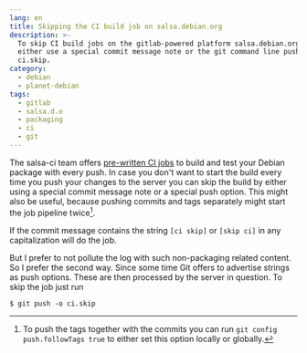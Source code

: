 ```yaml
---
lang: en
title: Skipping the CI build job on salsa.debian.org
description: >-
  To skip CI build jobs on the gitlab-powered platform salsa.debian.org you can
  either use a special commit message note or the git command line push option
  ci.skip.
category:
  - debian
  - planet-debian
tags:
  - gitlab
  - salsa.d.o
  - packaging
  - ci
  - git
---
```


The salsa-ci team offers [pre-written CI jobs][salsa-ci] to build and test your
Debian package with every push. In case you don't want to start the build every
time you push your changes to the server you can skip the build by either using
a special commit message note or a special push option. This might also be
useful, because pushing commits and tags separately might start the job
pipeline twice[^1].

If the commit message contains the string `[ci skip]` or `[skip ci]` in any
capitalization will do the job.

But I prefer to not pollute the log with such non-packaging related content. So
I prefer the second way. Since some time Git offers to advertise strings as
push options. These are then processed by the server in question. To skip the
job just run

```
$ git push -o ci.skip
```

[^1]: To push the tags together with the commits you can run `git config
      push.followTags true` to either set this option locally or globally.

[salsa-ci]: https://salsa.debian.org/salsa-ci-team/pipeline/blob/master/README.md
[ci.skip]: https://docs.gitlab.com/ee/ci/yaml/#skipping-jobs "Gitlab documentation: Skipping jobs"

<!-- vim: set tw=79 ts=2 sw=2 ai si et: -->
